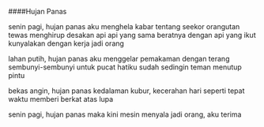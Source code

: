 ####Hujan Panas

senin pagi, hujan panas
aku menghela kabar
tentang seekor orangutan
tewas menghirup desakan api
api yang sama beratnya
dengan api yang ikut kunyalakan
dengan kerja jadi orang

lahan putih, hujan panas
aku menggelar pemakaman
dengan terang sembunyi-sembunyi
untuk pucat hatiku sudah
sedingin teman menutup pintu

bekas angin, hujan panas
kedalaman kubur, kecerahan hari
seperti tepat waktu
memberi berkat atas lupa

senin pagi, hujan panas
maka kini mesin menyala
jadi orang, aku terima
